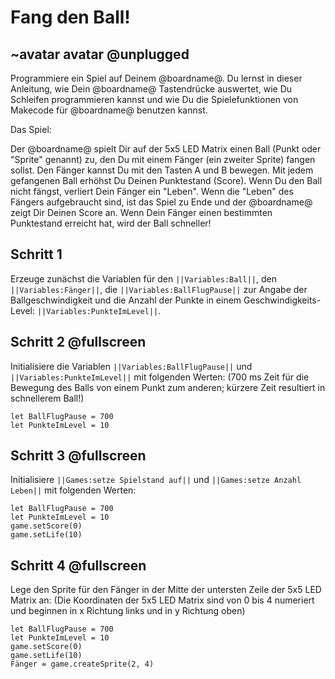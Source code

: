 # Fang den Ball!

## ~avatar avatar @unplugged

Programmiere ein Spiel auf Deinem @boardname@.
Du lernst in dieser Anleitung, wie Dein @boardname@ Tastendrücke auswertet, wie Du Schleifen programmieren kannst und wie Du 
die Spielefunktionen von Makecode für @boardname@ benutzen kannst.

Das Spiel:  

Der @boardname@ spielt Dir auf der 5x5 LED Matrix einen Ball (Punkt oder "Sprite" genannt) zu, den Du mit einem Fänger (ein zweiter Sprite) 
fangen sollst. Den Fänger kannst Du mit den Tasten A und B bewegen. 
Mit jedem gefangenen Ball erhöhst Du Deinen Punktestand (Score). Wenn Du den Ball nicht fängst, verliert Dein Fänger ein "Leben".
Wenn die "Leben" des Fängers aufgebraucht sind, ist das Spiel zu Ende und der @boardname@ zeigt Dir Deinen Score an.
Wenn Dein Fänger einen bestimmten Punktestand erreicht hat, wird der Ball schneller!


## Schritt 1

Erzeuge zunächst die Variablen für den ``||Variables:Ball||``, den ``||Variables:Fänger||``, die ``||Variables:BallFlugPause||`` zur Angabe der 
Ballgeschwindigkeit und die Anzahl der Punkte in einem Geschwindigkeits-Level: ``||Variables:PunkteImLevel||``.


## Schritt 2 @fullscreen

Initialisiere die Variablen ``||Variables:BallFlugPause||`` und ``||Variables:PunkteImLevel||`` mit folgenden Werten:
(700 ms Zeit für die Bewegung des Balls von einem Punkt zum anderen; kürzere Zeit resultiert in schnellerem Ball!)

```blocks
let BallFlugPause = 700
let PunkteImLevel = 10
```


## Schritt 3 @fullscreen

Initialisiere ``||Games:setze Spielstand auf||`` und ``||Games:setze Anzahl Leben||`` mit folgenden Werten:

```blocks
let BallFlugPause = 700
let PunkteImLevel = 10
game.setScore(0)
game.setLife(10)
```


## Schritt 4 @fullscreen

Lege den Sprite für den Fänger in der Mitte der untersten Zeile der 5x5 LED Matrix an:
(Die Koordinaten der 5x5 LED Matrix sind von 0 bis 4 numeriert und beginnen in x Richtung links und in y Richtung oben)

```blocks
let BallFlugPause = 700
let PunkteImLevel = 10
game.setScore(0)
game.setLife(10)
Fänger = game.createSprite(2, 4)
```
